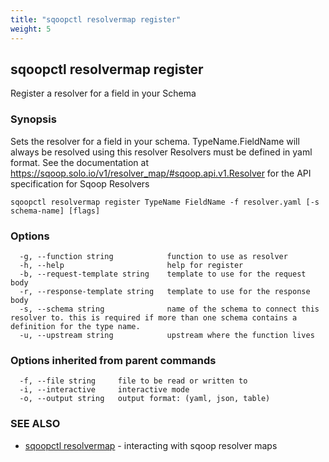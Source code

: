 ```yaml
---
title: "sqoopctl resolvermap register"
weight: 5
---
```

## sqoopctl resolvermap register

Register a resolver for a field in your Schema

### Synopsis

Sets the resolver for a field in your schema. TypeName.FieldName will always be resolved using this resolver 
Resolvers must be defined in yaml format. 
See the documentation at https://sqoop.solo.io/v1/resolver_map/#sqoop.api.v1.Resolver for the API specification for Sqoop Resolvers

```
sqoopctl resolvermap register TypeName FieldName -f resolver.yaml [-s schema-name] [flags]
```

### Options

```
  -g, --function string            function to use as resolver
  -h, --help                       help for register
  -b, --request-template string    template to use for the request body
  -r, --response-template string   template to use for the response body
  -s, --schema string              name of the schema to connect this resolver to. this is required if more than one schema contains a definition for the type name.
  -u, --upstream string            upstream where the function lives
```

### Options inherited from parent commands

```
  -f, --file string     file to be read or written to
  -i, --interactive     interactive mode
  -o, --output string   output format: (yaml, json, table)
```

### SEE ALSO

* [sqoopctl resolvermap](../sqoopctl_resolvermap)	 - interacting with sqoop resolver maps

